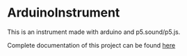 # ArduinoInstrument

This is an instrument made with arduino and p5.sound/p5.js.

Complete documentation of this project can be found [here](https://shivank-mistry.github.io/hcde-439/final.html)
